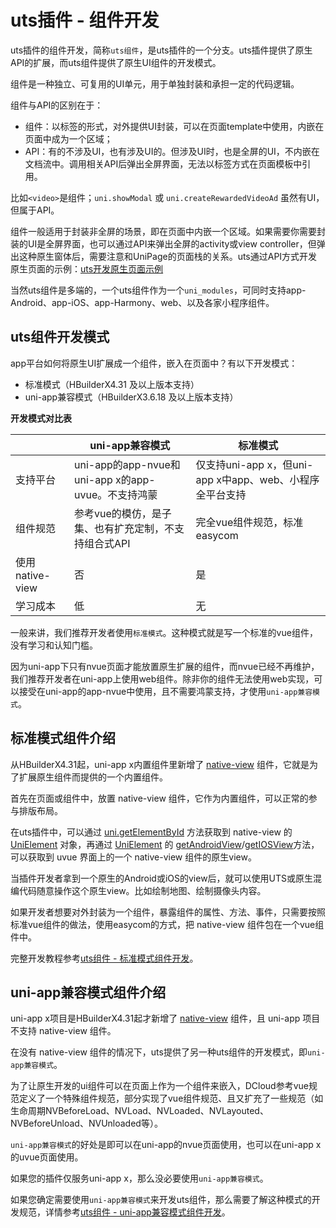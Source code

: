 # uts插件 - 组件开发

uts插件的组件开发，简称`uts组件`，是uts插件的一个分支。uts插件提供了原生API的扩展，而uts组件提供了原生UI组件的开发模式。

组件是一种独立、可复用的UI单元，用于单独封装和承担一定的代码逻辑。

组件与API的区别在于：
- 组件：以标签的形式，对外提供UI封装，可以在页面template中使用，内嵌在页面中成为一个区域；
- API：有的不涉及UI，也有涉及UI的。但涉及UI时，也是全屏的UI，不内嵌在文档流中。调用相关API后弹出全屏界面，无法以标签方式在页面模板中引用。

比如`<video>`是组件；`uni.showModal` 或 `uni.createRewardedVideoAd` 虽然有UI，但属于API。

组件一般适用于封装非全屏的场景，即在页面中内嵌一个区域。如果需要你需要封装的UI是全屏界面，也可以通过API来弹出全屏的activity或view controller，但弹出这种原生窗体后，需要注意和UniPage的页面栈的关系。uts通过API方式开发原生页面的示例：[uts开发原生页面示例](https://gitcode.net/dcloud/hello-uts/-/tree/master/uni_modules/uts-nativepage)

当然uts组件是多端的，一个uts组件作为一个`uni_modules`，可同时支持app-Android、app-iOS、app-Harmony、web、以及各家小程序组件。

## uts组件开发模式

app平台如何将原生UI扩展成一个组件，嵌入在页面中？有以下开发模式：
- 标准模式（HBuilderX4.31 及以上版本支持）  
- uni-app兼容模式（HBuilderX3.6.18 及以上版本支持）  

**开发模式对比表** 

|								|uni-app兼容模式													|标准模式																		|
|--							|--																			|--																				|
|支持平台				|uni-app的app-nvue和uni-app x的app-uvue。不支持鸿蒙	|仅支持uni-app x，但uni-app x中app、web、小程序全平台支持	|
|组件规范				|参考vue的模仿，是子集、也有扩充定制，不支持组合式API	|完全vue组件规范，标准easycom	|
|使用native-view|否																			|是																				|
|学习成本				|低																			|无																				|

一般来讲，我们推荐开发者使用`标准模式`。这种模式就是写一个标准的vue组件，没有学习和认知门槛。

因为uni-app下只有nvue页面才能放置原生扩展的组件，而nvue已经不再维护，我们推荐开发者在uni-app上使用web组件。除非你的组件无法使用web实现，可以接受在uni-app的app-nvue中使用，且不需要鸿蒙支持，才使用`uni-app兼容模式`。



## 标准模式组件介绍  

从HBuilderX4.31起，uni-app x内置组件里新增了 [native-view](../component/native-view.md) 组件，它就是为了扩展原生组件而提供的一个内置组件。

首先在页面或组件中，放置 native-view 组件，它作为内置组件，可以正常的参与排版布局。

在uts插件中，可以通过 [uni.getElementById](../api/get-element-by-id.md) 方法获取到 native-view 的 [UniElement](../dom/unielement.md) 对象，再通过 [UniElement](../dom/unielement.md) 的 [getAndroidView](../dom/unielement.md#getandroidview)/[getIOSView](../dom/unielement.md#getiosview)方法，可以获取到 uvue 界面上的一个 native-view 组件的原生view。

当插件开发者拿到一个原生的Android或iOS的view后，就可以使用UTS或原生混编代码随意操作这个原生view。比如绘制地图、绘制摄像头内容。

如果开发者想要对外封装为一个组件，暴露组件的属性、方法、事件，只需要按照标准vue组件的做法，使用easycom的方式，把 native-view 组件包在一个vue组件中。

完整开发教程参考[uts组件 - 标准模式组件开发](./uts-component-vue.md)。


## uni-app兼容模式组件介绍  

uni-app x项目是HBuilderX4.31起才新增了 [native-view](../component/native-view.md) 组件，且 uni-app 项目不支持 native-view 组件。

在没有 native-view 组件的情况下，uts提供了另一种uts组件的开发模式，即`uni-app兼容模式`。

为了让原生开发的ui组件可以在页面上作为一个组件来嵌入，DCloud参考vue规范定义了一个特殊组件规范，部分实现了vue组件规范、且又扩充了一些规范（如生命周期NVBeforeLoad、NVLoad、NVLoaded、NVLayouted、NVBeforeUnload、NVUnloaded等）。

`uni-app兼容模式`的好处是即可以在uni-app的nvue页面使用，也可以在uni-app x的uvue页面使用。

如果您的插件仅服务uni-app x，那么没必要使用`uni-app兼容模式`。

如果您确定需要使用`uni-app兼容模式`来开发uts组件，那么需要了解这种模式的开发规范，详情参考[uts组件 - uni-app兼容模式组件开发](./uts-component-compatible.md)。

